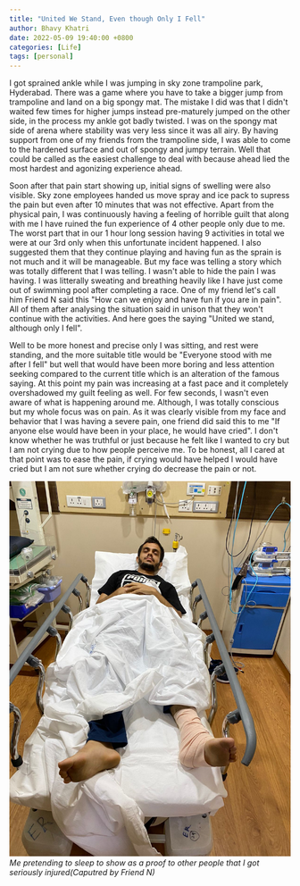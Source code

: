 ```yaml
---
title: "United We Stand, Even though Only I Fell"
author: Bhavy Khatri
date: 2022-05-09 19:40:00 +0800
categories: [Life]
tags: [personal]
---
```


I got sprained ankle while I was jumping in sky zone trampoline park, Hyderabad. There was a game where you have to take a bigger jump from trampoline and land on a big spongy mat. The mistake I did was that I didn't waited few times for higher jumps instead pre-maturely jumped on the other side, in the process my ankle got badly twisted. I was on the spongy mat side of arena where stability was very less since it was all airy. By having support from one of my friends from the trampoline side, I was able to come to the hardened surface and out of spongy and jumpy terrain. Well that could be called as the easiest challenge to deal with because ahead lied the most hardest and agonizing experience ahead. 

Soon after that pain start showing up, initial signs of swelling were also visible. Sky zone employees handed us move spray and ice pack to supress the pain but even after 10 minutes that was not effective. Apart from the physical pain, I was continuously having a feeling of horrible guilt that along with me I have ruined the fun experience of 4 other people only due to me. The worst part that in our 1 hour long session having 9 activities in total we were at our 3rd only when this unfortunate incident happened. I also suggested them that they continue playing and having fun as the sprain is not much and it will be manageable. But my face was telling a story which was totally different that I was telling. I wasn't able to hide the pain I was having. I was litterally sweating and breathing heavily like I have just come out of swimming pool after completing a race. One of my friend let's call him Friend N said this "How can we enjoy and have fun if you are in pain". All of them after analysing the situation said in unison that they won't continue with the activities. And here goes the saying "United we stand, although only I fell".

Well to be more honest and precise only I was sitting, and rest were standing, and the more suitable title would be "Everyone stood with me after I fell" but well that would have been more boring and less attention seeking compared to the current title which is an alteration of the famous saying.  At this point my pain was increasing at a fast pace and it completely overshadowed my guilt feeling as well. For few seconds, I wasn't even aware of what is happening around me. Although, I was totally conscious but my whole focus was on pain. As it was clearly visible from my face and behavior that I was having a severe pain, one friend did said this to me "If anyone else would have been in your place, he would have cried". I don't know whether he was truthful or just because he felt like I wanted to cry but I am not crying due to how people perceive me. To be honest, all I cared at that point was to ease the pain, if crying would have helped I would have cried but I am not sure whether crying do decrease the pain or not. 

![Ankle Sprain in Hospital](/assets/img/ankle-sprain.jpeg)
_Me pretending to sleep to show as a proof to other people that I got seriously injured(Caputred by Friend N)_
